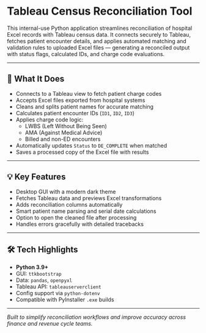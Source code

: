 # Tableau Census Reconciliation Tool

This internal-use Python application streamlines reconciliation of hospital Excel records with Tableau census data. It connects securely to Tableau, fetches patient encounter details, and applies automated matching and validation rules to uploaded Excel files — generating a reconciled output with status flags, calculated IDs, and charge code evaluations.

---

## 📌 What It Does

- Connects to a Tableau view to fetch patient charge codes
- Accepts Excel files exported from hospital systems
- Cleans and splits patient names for accurate matching
- Calculates patient encounter IDs (`ID1`, `ID2`, `ID3`)
- Applies charge code logic:
  - LWBS (Left Without Being Seen)
  - AMA (Against Medical Advice)
  - Billed and non-ED encounters
- Automatically updates `Status` to `DE_COMPLETE` when matched
- Saves a processed copy of the Excel file with results

---

## 💡 Key Features

- Desktop GUI with a modern dark theme
- Fetches Tableau data and previews Excel transformations
- Adds reconciliation columns automatically
- Smart patient name parsing and serial date calculations
- Option to open the cleaned file after processing
- Handles errors gracefully with detailed tracebacks

---

## 🛠 Tech Highlights

- **Python 3.9+**
- GUI: `ttkbootstrap`
- Data: `pandas`, `openpyxl`
- Tableau API: `tableauserverclient`
- Config support via `python-dotenv`
- Compatible with PyInstaller `.exe` builds

---

_Built to simplify reconciliation workflows and improve accuracy across finance and revenue cycle teams._
